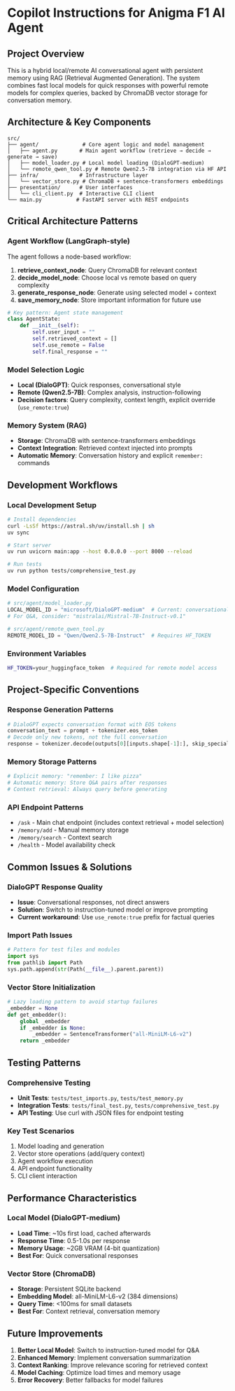 # Copilot Instructions for Anigma F1 AI Agent

## Project Overview

This is a hybrid local/remote AI conversational agent with persistent memory using RAG (Retrieval Augmented Generation). The system combines fast local models for quick responses with powerful remote models for complex queries, backed by ChromaDB vector storage for conversation memory.

## Architecture & Key Components

```
src/
├── agent/              # Core agent logic and model management
│   ├── agent.py       # Main agent workflow (retrieve → decide → generate → save)
│   ├── model_loader.py # Local model loading (DialoGPT-medium)
│   └── remote_qwen_tool.py # Remote Qwen2.5-7B integration via HF API
├── infra/             # Infrastructure layer
│   └── vector_store.py # ChromaDB + sentence-transformers embeddings
├── presentation/      # User interfaces
│   └── cli_client.py  # Interactive CLI client
└── main.py           # FastAPI server with REST endpoints
```

## Critical Architecture Patterns

### Agent Workflow (LangGraph-style)

The agent follows a node-based workflow:

1. **retrieve_context_node**: Query ChromaDB for relevant context
2. **decide_model_node**: Choose local vs remote based on query complexity
3. **generate_response_node**: Generate using selected model + context
4. **save_memory_node**: Store important information for future use

```python
# Key pattern: Agent state management
class AgentState:
    def __init__(self):
        self.user_input = ""
        self.retrieved_context = []
        self.use_remote = False
        self.final_response = ""
```

### Model Selection Logic

- **Local (DialoGPT)**: Quick responses, conversational style
- **Remote (Qwen2.5-7B)**: Complex analysis, instruction-following
- **Decision factors**: Query complexity, context length, explicit override (`use_remote:true`)

### Memory System (RAG)

- **Storage**: ChromaDB with sentence-transformers embeddings
- **Context Integration**: Retrieved context injected into prompts
- **Automatic Memory**: Conversation history and explicit `remember:` commands

## Development Workflows

### Local Development Setup

```bash
# Install dependencies
curl -LsSf https://astral.sh/uv/install.sh | sh
uv sync

# Start server
uv run uvicorn main:app --host 0.0.0.0 --port 8000 --reload

# Run tests
uv run python tests/comprehensive_test.py
```

### Model Configuration

```python
# src/agent/model_loader.py
LOCAL_MODEL_ID = "microsoft/DialoGPT-medium"  # Current: conversational
# For Q&A, consider: "mistralai/Mistral-7B-Instruct-v0.1"

# src/agent/remote_qwen_tool.py
REMOTE_MODEL_ID = "Qwen/Qwen2.5-7B-Instruct"  # Requires HF_TOKEN
```

### Environment Variables

```bash
HF_TOKEN=your_huggingface_token  # Required for remote model access
```

## Project-Specific Conventions

### Response Generation Patterns

```python
# DialoGPT expects conversation format with EOS tokens
conversation_text = prompt + tokenizer.eos_token
# Decode only new tokens, not the full conversation
response = tokenizer.decode(outputs[0][inputs.shape[-1]:], skip_special_tokens=True)
```

### Memory Storage Patterns

```python
# Explicit memory: "remember: I like pizza"
# Automatic memory: Store Q&A pairs after responses
# Context retrieval: Always query before generating
```

### API Endpoint Patterns

- `/ask` - Main chat endpoint (includes context retrieval + model selection)
- `/memory/add` - Manual memory storage
- `/memory/search` - Context search
- `/health` - Model availability check

## Common Issues & Solutions

### DialoGPT Response Quality

- **Issue**: Conversational responses, not direct answers
- **Solution**: Switch to instruction-tuned model or improve prompting
- **Current workaround**: Use `use_remote:true` prefix for factual queries

### Import Path Issues

```python
# Pattern for test files and modules
import sys
from pathlib import Path
sys.path.append(str(Path(__file__).parent.parent))
```

### Vector Store Initialization

```python
# Lazy loading pattern to avoid startup failures
_embedder = None
def get_embedder():
    global _embedder
    if _embedder is None:
        _embedder = SentenceTransformer("all-MiniLM-L6-v2")
    return _embedder
```

## Testing Patterns

### Comprehensive Testing

- **Unit Tests**: `tests/test_imports.py`, `tests/test_memory.py`
- **Integration Tests**: `tests/final_test.py`, `tests/comprehensive_test.py`
- **API Testing**: Use curl with JSON files for endpoint testing

### Key Test Scenarios

1. Model loading and generation
2. Vector store operations (add/query context)
3. Agent workflow execution
4. API endpoint functionality
5. CLI client interaction

## Performance Characteristics

### Local Model (DialoGPT-medium)

- **Load Time**: ~10s first load, cached afterwards
- **Response Time**: 0.5-1.0s per response
- **Memory Usage**: ~2GB VRAM (4-bit quantization)
- **Best For**: Quick conversational responses

### Vector Store (ChromaDB)

- **Storage**: Persistent SQLite backend
- **Embedding Model**: all-MiniLM-L6-v2 (384 dimensions)
- **Query Time**: <100ms for small datasets
- **Best For**: Context retrieval, conversation memory

## Future Improvements

1. **Better Local Model**: Switch to instruction-tuned model for Q&A
2. **Enhanced Memory**: Implement conversation summarization
3. **Context Ranking**: Improve relevance scoring for retrieved context
4. **Model Caching**: Optimize load times and memory usage
5. **Error Recovery**: Better fallbacks for model failures
